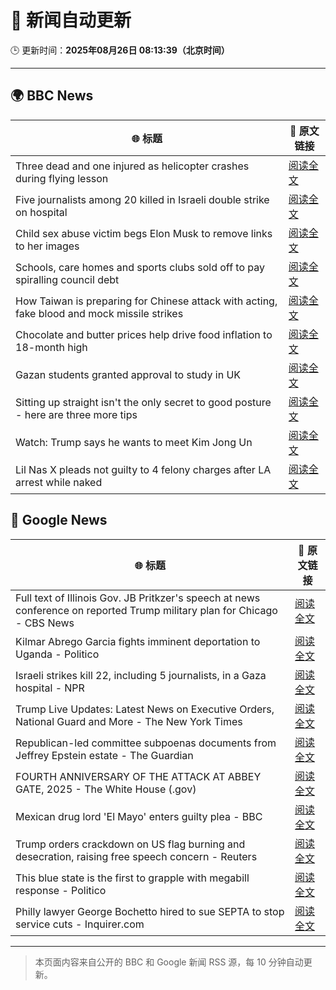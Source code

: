# 🧠 新闻自动更新

🕒 更新时间：**2025年08月26日 08:13:39（北京时间）**

---

## 🌍 BBC News

| 🌐 标题 | 🔗 原文链接 |
|--------|-------------|
| Three dead and one injured as helicopter crashes during flying lesson | [阅读全文](https://www.bbc.com/news/articles/c87e22ryerlo?at_medium=RSS&at_campaign=rss) |
| Five journalists among 20 killed in Israeli double strike on hospital | [阅读全文](https://www.bbc.com/news/articles/cp89rp48246o?at_medium=RSS&at_campaign=rss) |
| Child sex abuse victim begs Elon Musk to remove links to her images | [阅读全文](https://www.bbc.com/news/articles/cq587wv4d5go?at_medium=RSS&at_campaign=rss) |
| Schools, care homes and sports clubs sold off to pay spiralling council debt | [阅读全文](https://www.bbc.com/news/articles/cq87497v8ypo?at_medium=RSS&at_campaign=rss) |
| How Taiwan is preparing for Chinese attack with acting, fake blood and mock missile strikes | [阅读全文](https://www.bbc.com/news/articles/cp94v42gmg9o?at_medium=RSS&at_campaign=rss) |
| Chocolate and butter prices help drive food inflation to 18-month high | [阅读全文](https://www.bbc.com/news/articles/cly4eme0284o?at_medium=RSS&at_campaign=rss) |
| Gazan students granted approval to study in UK | [阅读全文](https://www.bbc.com/news/articles/cgqnjqgp719o?at_medium=RSS&at_campaign=rss) |
| Sitting up straight isn't the only secret to good posture - here are three more tips | [阅读全文](https://www.bbc.com/news/articles/c890kejpg34o?at_medium=RSS&at_campaign=rss) |
| Watch: Trump says he wants to meet Kim Jong Un | [阅读全文](https://www.bbc.com/news/videos/c4gzy1qjrpxo?at_medium=RSS&at_campaign=rss) |
| Lil Nas X pleads not guilty to 4 felony charges after LA arrest while naked | [阅读全文](https://www.bbc.com/news/articles/cly4ey0nm7xo?at_medium=RSS&at_campaign=rss) |

## 📰 Google News

| 🌐 标题 | 🔗 原文链接 |
|--------|-------------|
| Full text of Illinois Gov. JB Pritkzer's speech at news conference on reported Trump military plan for Chicago - CBS News | [阅读全文](https://news.google.com/rss/articles/CBMiqgFBVV95cUxQM2hTOTJ1b0JGWW9tNk9tRUN6VGZCU3JZR282SUhNbmhtenh3a1dXTTBPY3FXeXNSTjF1OG9zSjhIeXl5MmswdEl2eGtCTXBkUkMycDRnVzlxSDA0V3BjNGE5UjByVld5eDdpczZjZjFiY19zRmRqTGY5MWwwZnhiUTAzbkxrbW1tOGJ6VHhtT2xXYXRQMWNPaEh5MHZqT3Yxdm41RzN6aGZ4Zw?oc=5) |
| Kilmar Abrego Garcia fights imminent deportation to Uganda - Politico | [阅读全文](https://news.google.com/rss/articles/CBMirAFBVV95cUxQN0U3QmExeTRUTklEcXR5QmI1eWpnNXRxaVhHWG5Oem5tdFcxREU4TGJnUGJMeXZHZXlMUDREbmFodFdRUUdpeDh5VTc1dFpENVcyemJrREJ0MjZxeUhESWdMRTFxdVpMZW5mcDlwZ3hHS3o1WmNKeUFzSFh6NTlaWDNvZzN6SnU1MVNZenZHRFpvQ2NlX2p0SEFSaG9kbm43UFJURzdjdmRQUWto?oc=5) |
| Israeli strikes kill 22, including 5 journalists, in a Gaza hospital - NPR | [阅读全文](https://news.google.com/rss/articles/CBMijAFBVV95cUxObm9aZm1XLUxqVWNBRFVFbHk4NWNJZWpzV3h3NTYycHFWZE42Q3ZhYml5alZ5UTg3alM1aU5pY3BvdmFSdnRPY29nSmdoRkliWTVXSTh1Y096UDBfVzhrcEQzRUxlbzd4YzAySVYzVVV3SmFWYS15aF9CSzZhcHY5Z3lKVmhUQmZUSzlxTg?oc=5) |
| Trump Live Updates: Latest News on Executive Orders, National Guard and More - The New York Times | [阅读全文](https://news.google.com/rss/articles/CBMiY0FVX3lxTE5aVXNfVnNaWGNFN2I0d1NyWW1Qd1hFUlFhM2NlVWVNaGhra25NTWJ1N1U0Yl9pM2dRN1hVakJXWDVVZzhHQlFpMzFfQkpXQVdJZURoYWhlbV9fVUxHc2lrSG9lTQ?oc=5) |
| Republican-led committee subpoenas documents from Jeffrey Epstein estate - The Guardian | [阅读全文](https://news.google.com/rss/articles/CBMilgFBVV95cUxPa2JpNElBMzZqdmY4TkxkWXoyYlRsSnRVNmUzS3Q3UERXZERPZ2kxVlczSlJrZmdqR0NrZmg3MS05SGwzY19FdEF3MnRxSHJJZnJQSWhlZ29JTDQyZTJKenhfTmVBMHJzQmh1ZnRNb3ZkNmRmVjBtWmszTVRvZWpROVEtV2RrUUF3eVFOVXpnY2s4aTFaVXc?oc=5) |
| FOURTH ANNIVERSARY OF THE ATTACK AT ABBEY GATE, 2025 - The White House (.gov) | [阅读全文](https://news.google.com/rss/articles/CBMirAFBVV95cUxQbzExV2VPbW1JaW9MdnN5VVFGd3RYNXhYNTVhLTEwSEFtb25WRDZEQmNiTDVSdURyYjFHZVNXWUphb3IzcllOaWZzOFVYMXJ5ekpDSEhnWVdVTlA1bHdHSUIzZ2c4cGJ2MHJEZWJnMmJvc08xdmh0VjhhYVFjRW5hdHd2ZWtvTzNhOGdibmFuS3J3TlBXRE5nem5jdGtfdU1nMTd5ZEJCdkVwNlll?oc=5) |
| Mexican drug lord 'El Mayo' enters guilty plea - BBC | [阅读全文](https://news.google.com/rss/articles/CBMiWkFVX3lxTFBKSWNLQmtldnVKME9tSEFRRVRKbThaMEltc0VrX0NLa2ZIbTZsUG9sTTQxWHdTMmkxSV9YcHA2a1VmSUtpRnVmMWM5cTM2TEFvR2RtbmV6SThfQdIBX0FVX3lxTE9DNUctSlRDd1lsaWtFVmpYUC15VHVNNU9qaEhuRGRrcmZ0SjkxbWFKWEhyeHNPb3hwMEdzS1M5RDNpNEJZTjhJX0tpUW4xcWNKTmlObkl6aThzWEExaF9F?oc=5) |
| Trump orders crackdown on US flag burning and desecration, raising free speech concern - Reuters | [阅读全文](https://news.google.com/rss/articles/CBMiwAFBVV95cUxPTUlqczVacGVmZTRleWVYeDR1dVBpaU11N1VJVDNUREJFd3dENjdrUzZ0TnhDbDlzQnpFaTFSM2Z6WHFvOGs3dUNzaVdfYkVtZWtZN1JBVGZTd0FjUE9qY3htMjlCX0JzV25SalZRekRSdl9vdGw2Wmh6ZEdFbDhpcW9IOFNBS3JpajlYcEhTMXBSZnYtMjhDMzhOZXp4OXBqanh4YUkzd29mN1hoaWY4RFJORjd0SGtjcmNCajd0Y2s?oc=5) |
| This blue state is the first to grapple with megabill response - Politico | [阅读全文](https://news.google.com/rss/articles/CBMisgFBVV95cUxPcF9lRjlpd3J2Wm9oU2FJNkdFb3lQaWtUeWFlNDVNS2t4WFRXOTdsbWFOYXdSNG1wV24tSnowUXJZZ0ZmZG1TQXp4dkhXUlVETDNWSmFPNW5way0wdnN2SXZOMDRSUXp1N1QwNHFyUFc0UktmaXlfUU9EaG1XMnpJYnQ0TzRlTndyeWtfN3NleFZlLXhPbTdpeTlmZUM4MU5wU2xXaEd2NUcwemlTMHQzZ3h3?oc=5) |
| Philly lawyer George Bochetto hired to sue SEPTA to stop service cuts - Inquirer.com | [阅读全文](https://news.google.com/rss/articles/CBMirgFBVV95cUxOU2JVX212NkwwOEtua19qNmN1WnlhT3FuNHFUQnNTVTdrV0hMZWs4cUh5N3ZweXB0N05hTGk5ZDk1UF9JZ0RmVGFlSkVBOWRaS09jNTEyeDZ5VTlRMi1iYlhxUzNhbEVjMFlZbkZhbkNBclktLVZGLXhoMlJBVmtpbFpIb0gyN0pfNWoxUTBCZ25oWUplNGJSejNPM3VreDRQalV3Y0dJeHI0SjJYMEE?oc=5) |

---
> 本页面内容来自公开的 BBC 和 Google 新闻 RSS 源，每 10 分钟自动更新。